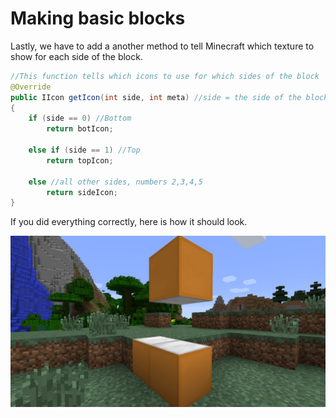 # Making basic blocks

Lastly, we have to add a another method to tell Minecraft which texture to show for each side of the block.

```java
//This function tells which icons to use for which sides of the block
@Override
public IIcon getIcon(int side, int meta) //side = the side of the block
{
    if (side == 0) //Bottom
        return botIcon;

    else if (side == 1) //Top
        return topIcon;

    else //all other sides, numbers 2,3,4,5
        return sideIcon;
}
```

If you did everything correctly, here is how it should look.

![Block with multiple textures.](../images/section_2/block_texture_multiple.png)